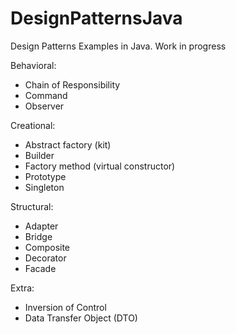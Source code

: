 # DesignPatternsJava

Design Patterns Examples in Java. Work in progress

Behavioral:
  - Chain of Responsibility
  - Command
  - Observer

Creational:
  - Abstract factory (kit)
  - Builder
  - Factory method (virtual constructor)
  - Prototype
  - Singleton

Structural:
  - Adapter
  - Bridge
  - Composite
  - Decorator
  - Facade
  
Extra:
  - Inversion of Control
  - Data Transfer Object (DTO)
